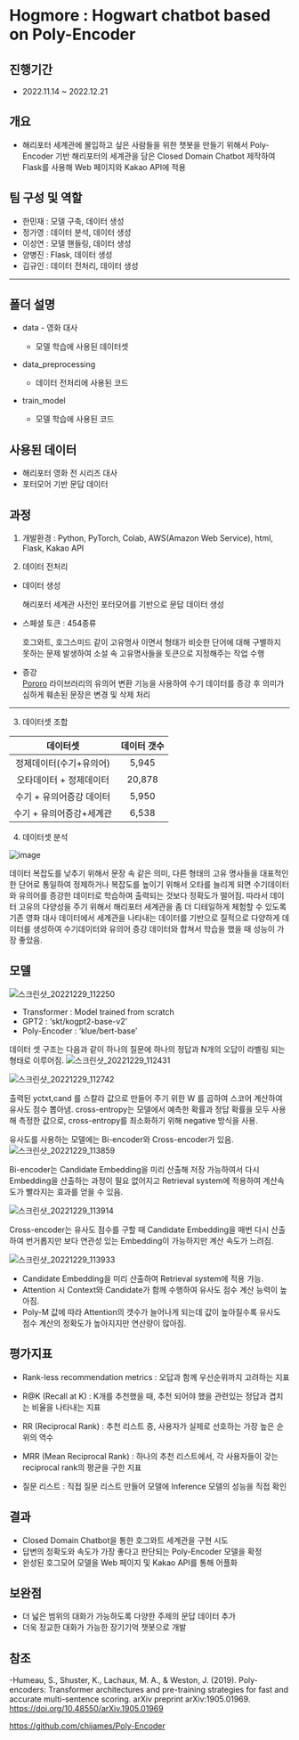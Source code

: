 # Hogmore : Hogwart chatbot based on Poly-Encoder
 
## 진행기간 
- 2022.11.14 ~ 2022.12.21

## 개요

- 해리포터 세계관에 몰입하고 싶은 사람들을 위한 챗봇을 만들기 위해서 Poly-Encoder 기반 해리포터의 세계관을 담은 Closed Domain Chatbot 제작하여 Flask를 사용해 Web 페이지와 Kakao API에 적용
       
  
## 팀 구성 및 역할   

- 한민재 : 모델 구축, 데이터 생성
- 정가영 : 데이터 분석, 데이터 생성
- 이성연 : 모델 핸들링, 데이터 생성
- 양병진 : Flask, 데이터 생성
- 김규인 : 데이터 전처리, 데이터 생성
___
## 폴더 설명

- data - 영화 대사
  - 모델 학습에 사용된 데이터셋
  
- data_preprocessing
  - 데이터 전처리에 사용된 코드
  
- train_model
  - 모델 학습에 사용된 코드    



## 사용된 데이터 

- 해리포터 영화 전 시리즈 대사
- 포터모어 기반 문답 데이터

## 과정  

 1. 개발환경 : Python, PyTorch, Colab, AWS(Amazon Web Service), html, Flask, Kakao API
 
 2. 데이터 전처리
   - 데이터 생성
     
       해리포터 세계관 사전인 포터모어를 기반으로 문답 데이터 생성
         
   - 스페셜 토큰 : 454종류
   
       호그와트, 호그스미드 같이 고유명사 이면서 형태가 비슷한 단어에 대해 구별하지 못하는 문제 발생하여  소설 속 고유명사들을  토큰으로 지정해주는 작업 수행 
          
   - 증강  
     [Pororo](https://github.com/kakaobrain/pororo) 라이브러리의 유의어 변환 기능을 사용하여 수기 데이터를 증강 후 의미가 심하게 훼손된 문장은 변경 및 삭제 처리
           
___


   3. 데이터셋 조합
   
 데이터셋 | 데이터 갯수 | 
 :-------:|:-----------:|
 정제데이터(수기+유의어) | 5,945 |         
 오타데이터 + 정제데이터 | 20,878 |       
 수기 + 유의어증강 데이터 | 5,950 |         
 수기 + 유의어증강+세계관 | 6,538 |        
 
 
 
 4. 데이터셋 분석
  


 ![image](https://user-images.githubusercontent.com/112064534/209896472-33cbc59c-2baa-497a-ac07-c7bcea0aecbc.png)

데이터 복잡도를 낮추기 위해서 문장 속 같은 의미, 다른 형태의 고유 명사들을 대표적인 한 단어로 통일하여 정제하거나 복잡도를 높이기 위해서 오타를 늘리게 되면 수기데이터와 유의어를 증강한 데이터로 학습하여 출력되는 것보다 정확도가 떨어짐. 
따라서 데이터 고유의 다양성을 주기 위해서 해리포터 세계관을 좀 더 디테일하게 체험할 수 있도록 기존 영화 대사 데이터에서 세계관을 나타내는 데이터를 기반으로 질적으로 다양하게 데이터를 생성하여 수기데이터와 유의어 증강 데이터와 합쳐서 학습을 했을 때 성능이 가장 좋았음. 




 ## 모델

![스크린샷_20221229_112250](https://user-images.githubusercontent.com/113493695/209895755-b6d692a7-170d-4bd7-9b4f-81d6ffcf5e97.png)

 - Transformer : Model trained from scratch
 - GPT2 : ‘skt/kogpt2-base-v2’
 - Poly-Encoder : ‘klue/bert-base’
 
 
  데이터 셋 구조는 다음과 같이 하나의 질문에 하나의 정답과 N개의 오답이 라벨링 되는 형태로 이루어짐.
![스크린샷_20221229_112431](https://user-images.githubusercontent.com/113493695/209895780-d7e4ea60-abd7-42b9-931a-77bd09fd582c.png)

 
 
![스크린샷_20221229_112742](https://user-images.githubusercontent.com/113493695/209895818-16cd0ce0-e414-4952-bb3f-442eb9d39185.png)

 출력된 yctxt,cand 를 스칼라 값으로 만들어 주기 위한 W 를 곱하여 스코어 계산하여 유사도 점수 뽑아냄.
 cross-entropy는 모델에서 예측한 확률과 정답 확률을 모두 사용해 측정한 값으로, cross-entropy를 최소화하기 위해 negative 방식을 사용.


 유사도를 사용하는 모델에는 Bi-encoder와 Cross-encoder가 있음.
![스크린샷_20221229_113859](https://user-images.githubusercontent.com/113493695/209896367-eb94cd04-f3a5-4cd3-98b2-9e45f4317fe2.png)

 Bi-encoder는 Candidate Embedding을 미리 산출해 저장 가능하여서 다시 Embedding을 산출하는 과정이 필요 없어지고 Retrieval system에 적용하여 계산속도가 빨라지는 효과를 얻을 수 있음.
 
![스크린샷_20221229_113914](https://user-images.githubusercontent.com/113493695/209896555-f267ed31-6fa3-400e-998a-0431beb40e6f.png)

Cross-encoder는 유사도 점수를 구할 때 Candidate Embedding을 매번 다시 산출하여 번거롭지만 보다 연관성 있는 Embedding이 가능하지만 계산 속도가 느려짐.

![스크린샷_20221229_113933](https://user-images.githubusercontent.com/113493695/209896687-8b31e7e7-ceeb-42be-82cb-8cd3f3d3c7ae.png)

 - Candidate Embedding을 미리 산출하여 Retrieval system에 적용 가능.
 - Attention 시 Context와 Candidate가 함께 수행하여 유사도 점수 계산 능력이 높아짐.
 - Poly-M 값에 따라 Attention의 갯수가 늘어나게 되는데 값이 높아질수록 유사도 점수 계산의 정확도가 높아지지만 연산량이 많아짐.

## 평가지표

- Rank-less recommendation metrics : 오답과 함께 우선순위까지 고려하는 지표

- R@K (Recall at K) : K개를 추천했을 때, 추천 되어야 했을 관련있는 정답과 겹치는 비율을 나타내는 지표

- RR (Reciprocal Rank) : 추천 리스트 중, 사용자가 실제로 선호하는 가장 높은 순위의 역수

- MRR (Mean Reciprocal Rank) : 하나의 추천 리스트에서, 각 사용자들이 갖는 reciprocal rank의 평균을 구한 지표

- 질문 리스트 : 직접 질문 리스트 만들어 모델에 Inference 모델의 성능을 직접 확인

## 결과
- Closed Domain Chatbot을 통한 호그와트 세계관을 구현 시도
- 답변의 정확도와 속도가 가장 좋다고 판단되는 Poly-Encoder 모델을 확정
- 완성된 호그모어 모델을 Web 페이지 및 Kakao API를 통해 어플화
  

## 보완점
- 더 넓은 범위의 대화가 가능하도록 다양한 주제의 문답 데이터 추가
- 더욱 정교한 대화가 가능한 장기기억 챗봇으로 개발  

## 참조
-Humeau, S., Shuster, K., Lachaux, M. A., & Weston, J. (2019). Poly-encoders: Transformer architectures and pre-training strategies for fast and accurate multi-sentence scoring. arXiv preprint arXiv:1905.01969.
https://doi.org/10.48550/arXiv.1905.01969

https://github.com/chijames/Poly-Encoder





